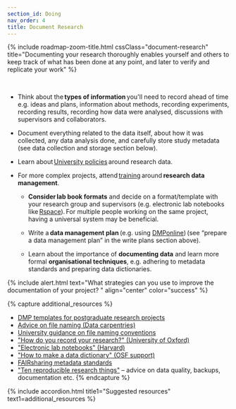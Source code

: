 ```yaml
---
section_id: Doing
nav_order: 4
title: Document Research
---
```


{% include roadmap-zoom-title.html cssClass="document-research" title="Documenting your research thoroughly enables yourself and others to keep track of what has been done at any point, and later to verify and replicate your work" %}

  
  - Think about the **types of information** you'll need to record ahead of time e.g. ideas and plans, information about methods, recording experiments, recording results, recording how data were analysed, discussions with supervisors and collaborators.  

  - Document everything related to the data itself, about how it was collected, any data analysis done, and carefully store study metadata (see data collection and storage section below). 

  - Learn about [University policies](https://www.ed.ac.uk/information-services/about/policies-and-regulations/research-data-policy) around research data.  

- For more complex projects, attend [training](https://www.ed.ac.uk/information-services/research-support/research-data-service/research-data-training-skills) around **research data management**.  

  - **Consider lab book formats** and decide on a format/template with your research group and supervisors (e.g. electronic lab notebooks like [Rspace](https://www.ed.ac.uk/information-services/research-support/research-data-service/during/open-research-tools/rspace-notebooks)). For multiple people working on the same project, having a universal system may be beneficial. 

  - Write a **data management plan** (e.g. using [DMPonline](https://dmponline.ed.ac.uk/?perform_check=false)) (see “prepare a data management plan” in the write plans section above). 

  - Learn about the importance of **documenting data** and learn more formal **organisational techniques**, e.g. adhering to metadata standards and preparing data dictionaries. 

 
{% include alert.html text="What strategies can you use to improve the documentation of your project? " align="center" color="success" %}

{% capture additional_resources %}
- [DMP templates for postgraduate research projects](https://researchdata.ox.ac.uk/dmp-templates)
- [Advice on file naming (Data carpentries)](https://datacarpentry.org/rr-organization1/01-file-naming/index.html)
- [University guidance on file naming conventions](https://data-protection.ed.ac.uk/records-management/practical-guidance/naming-conventions)
- ["How do you record your research?" (University of Oxford)](https://www.it.ox.ac.uk/article/research-notetaking-and-elns)
- ["Electronic lab notebooks" (Harvard)](https://datamanagement.hms.harvard.edu/collect-analyze/electronic-lab-notebooks)
- ["How to make a data dictionary" (OSF support)](https://help.osf.io/article/217-how-to-make-a-data-dictionary)
- [FAIRsharing metadata standards](https://fairsharing.org/)
- ["Ten reproducible research things"](https://guereslib.github.io/ten-reproducible-research-things/) – advice on data quality, backups, documentation etc.
{% endcapture %}

{% include accordion.html title1="Suggested resources" text1=additional_resources %}
